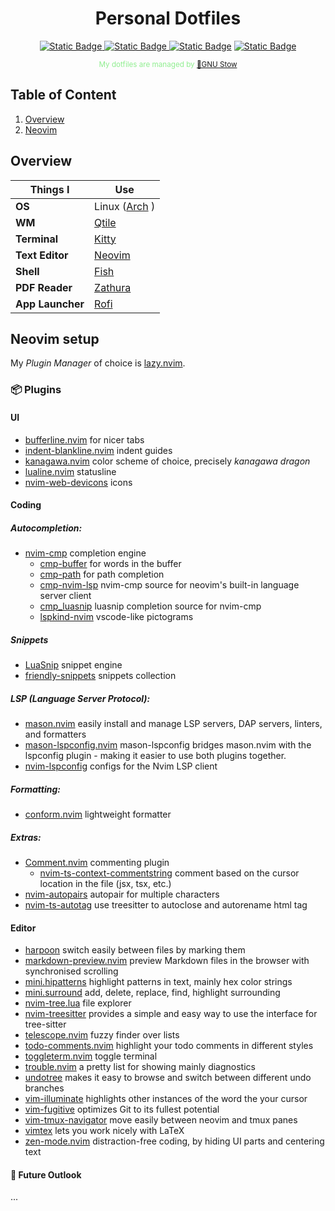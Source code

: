 <div align="center">

# Personal Dotfiles
<a href="https://docs.qtile.org"> ![Static Badge](https://img.shields.io/badge/QTILE-blue?style=for-the-badge) </a>
<a href="https://sw.kovidgoyal.net/kitty/"> ![Static Badge](https://img.shields.io/badge/KITTY-gray?style=for-the-badge)
<a href="https://github.com/tmux/tmux/wiki"> ![Static Badge](https://img.shields.io/badge/tmux-%2325C2A0?style=for-the-badge)</a>
<a href="https://neovim.io"> ![Static Badge](https://img.shields.io/badge/NEOVIM-%235FD700?style=for-the-badge)</a>
<p><sup style="color: #90EE90;">My dotfiles are managed by <a href="https://www.gnu.org/software/stow/"> 🐂GNU Stow</a> </sup></p>

</div>


## Table of Content

1. [Overview](#overview)
2. [Neovim](#neovim)

## Overview <a name="overview"></a>
| Things I   | Use    |
|--------------- | --------------- |
| **OS**   | Linux ([Arch](https://archlinux.org/) )   |
| **WM**   | [Qtile](./config/qtile/.config/qtile/)   |
| **Terminal**   | [ Kitty ](./config/kitty/.config/kitty/kitty.conf)   |
| **Text Editor**   | [ Neovim ](./config/nvim/.config/nvim/)   |
| **Shell**   | [ Fish ](./config/fish/.config/fish/)   |
| **PDF Reader**   |  [ Zathura ](./config/zathura/.config/zathura/zathurarc)  |
| **App Launcher**   |  [ Rofi ](./config/rofi/.config/rofi/)  |


## Neovim setup <a name="neovim"></a>
My *Plugin Manager* of choice is [lazy.nvim](https://github.com/folke/lazy.nvim).
### 📦 Plugins
#### UI
- [bufferline.nvim](https://github.com/akinsho/bufferline.nvim) for nicer tabs
- [indent-blankline.nvim](https://github.com/lukas-reineke/indent-blankline.nvim)
indent guides
- [kanagawa.nvim](https://github.com/rebelot/kanagawa.nvim) color scheme of
choice, precisely *kanagawa dragon*
- [lualine.nvim](https://github.com/nvim-lualine/lualine.nvim) statusline
- [nvim-web-devicons](https://github.com/nvim-tree/nvim-web-devicons) icons

#### Coding
##### Autocompletion:
- [nvim-cmp](https://github.com/hrsh7th/nvim-cmp) completion engine
    - [cmp-buffer](https://github.com/hrsh7th/cmp-buffer) for words in the buffer
    - [cmp-path](https://github.com/hrsh7th/cmp-path) for path completion
    - [cmp-nvim-lsp](https://github.com/hrsh7th/cmp-nvim-lsp)
    nvim-cmp source for neovim's built-in language server client
    - [cmp_luasnip](https://github.com/saadparwaiz1/cmp_luasnip) luasnip completion source for nvim-cmp
    - [lspkind-nvim](https://github.com/onsails/lspkind.nvim) vscode-like pictograms

##### Snippets
- [LuaSnip](https://github.com/L3MON4D3/LuaSnip) snippet engine 
- [friendly-snippets](https://github.com/rafamadriz/friendly-snippets) snippets collection


##### LSP (Language Server Protocol):
- [mason.nvim](https://github.com/williamboman/mason.nvim)
easily install and manage LSP servers, DAP servers, linters, and formatters
- [mason-lspconfig.nvim](https://github.com/williamboman/mason-lspconfig.nvim)
mason-lspconfig bridges mason.nvim with the lspconfig plugin - making it easier to use both plugins together.
- [nvim-lspconfig](https://github.com/neovim/nvim-lspconfig)
configs for the Nvim LSP client

##### Formatting:
- [conform.nvim](https://github.com/stevearc/conform.nvim)
lightweight formatter

##### Extras:
- [Comment.nvim](https://github.com/numToStr/Comment.nvim) commenting plugin
    - [nvim-ts-context-commentstring](https://github.com/JoosepAlviste/nvim-ts-context-commentstring)
comment based on the cursor location in the file (jsx, tsx, etc.)
- [nvim-autopairs](https://github.com/windwp/nvim-autopairs?tab=readme-ov-file)
autopair for multiple characters
- [nvim-ts-autotag](https://github.com/windwp/nvim-ts-autotag)
use treesitter to autoclose and autorename html tag


#### Editor
- [harpoon](https://github.com/ThePrimeagen/harpoon)
switch easily between files by marking them
- [markdown-preview.nvim](https://github.com/iamcco/markdown-preview.nvim)
preview Markdown files in the browser with synchronised scrolling
- [mini.hipatterns](https://github.com/echasnovski/mini.hipatterns) 
highlight patterns in text, mainly hex color strings
- [mini.surround](https://github.com/echasnovski/mini.surround)
add, delete, replace, find, highlight surrounding
- [nvim-tree.lua](https://github.com/nvim-tree/nvim-tree.lua) file explorer
- [nvim-treesitter](https://github.com/nvim-treesitter/nvim-treesitter)
provides a simple and easy way to use the interface for tree-sitter
- [telescope.nvim](https://github.com/nvim-telescope/telescope.nvim)
fuzzy finder over lists
- [todo-comments.nvim](https://github.com/folke/todo-comments.nvim)
highlight your todo comments in different styles
- [toggleterm.nvim](https://github.com/akinsho/toggleterm.nvim)
toggle terminal
- [trouble.nvim](https://github.com/folke/trouble.nvim) 
a pretty list for showing mainly diagnostics
- [undotree](https://github.com/mbbill/undotree)
makes it easy to browse and switch between different undo branches
- [vim-illuminate](https://github.com/RRethy/vim-illuminate) 
highlights other instances of the word the your cursor
- [vim-fugitive](https://github.com/tpope/vim-fugitive)
optimizes Git to its fullest potential
- [vim-tmux-navigator](https://github.com/christoomey/vim-tmux-navigator)
move easily between neovim and tmux panes
- [vimtex](https://github.com/lervag/vimtex) lets you work nicely with LaTeX
- [zen-mode.nvim](https://github.com/folke/zen-mode.nvim) 
distraction-free coding, by hiding UI parts and centering text


####  🌠 Future Outlook
...

